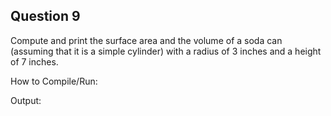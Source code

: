 ## Question 9

Compute and print the surface area and the volume of a soda can (assuming that it is a simple cylinder) with a radius of 3 inches and a height of 7 inches.

How to Compile/Run:

Output:
